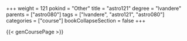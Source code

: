 +++
weight = 121
pokind = "Other"
title = "astro121"
degree = "lvandere"
parents = ["astro080"]
tags = ["lvandere", "astro121", "astro080"]
categories = ["course"]
bookCollapseSection = false
+++

{{< genCoursePage >}}
